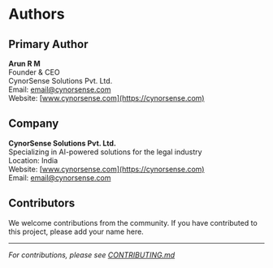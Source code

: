 # Authors

## Primary Author

**Arun R M**  
Founder & CEO  
CynorSense Solutions Pvt. Ltd.  
Email: [email@cynorsense.com](mailto:email@cynorsense.com)  
Website: [www.cynorsense.com](https://cynorsense.com)

## Company

**CynorSense Solutions Pvt. Ltd.**  
Specializing in AI-powered solutions for the legal industry  
Location: India  
Website: [www.cynorsense.com](https://cynorsense.com)  
Email: [email@cynorsense.com](mailto:email@cynorsense.com)

## Contributors

We welcome contributions from the community. If you have contributed to this project, please add your name here.

---

*For contributions, please see [CONTRIBUTING.md](CONTRIBUTING.md)*